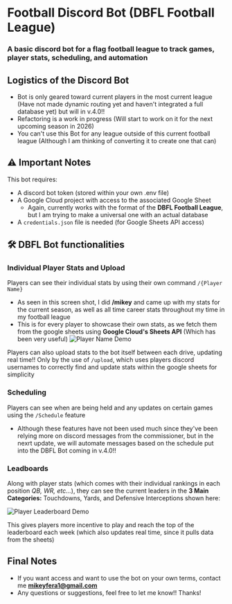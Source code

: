 # Football Discord Bot (DBFL Football League)

### A basic discord bot for a flag football league to track games, player stats, scheduling, and automation

## Logistics of the Discord Bot

- Bot is only geared toward current players in the most current league (Have not made dynamic routing yet and haven't integrated a full database yet) but will in v.4.0!!
- Refactoring is a work in progress (Will start to work on it for the next upcoming season in 2026)
- You can't use this Bot for any league outside of this current football league (Although I am thinking of converting it to create one that can)

## ⚠️ Important Notes
This bot requires:
- A discord bot token (stored within your own .env file)
- A Google Cloud project with access to the associated Google Sheet
    - Again, currently works with the format of the **DBFL Football League**, but I am trying to make a universal one with an actual database
- A `credentials.json` file is needed (for Google Sheets API access)

## 🛠️ DBFL Bot functionalities 

### Individual Player Stats and Upload
Players can see their individual stats by using their own command `/{Player Name}`
- As seen in this screen shot, I did **/mikey** and came up with my stats for the current season, as well as all time career stats throughout my time in my football league
- This is for every player to showcase their own stats, as we fetch them from the google sheets using **Google Cloud's Sheets API** (Which has been very useful)
![Player Name Demo](https://cdn.discordapp.com/attachments/1221193514495381514/1403090576848457758/image.png?ex=6896496d&is=6894f7ed&hm=7bf285d8246371a95a980c95ef32531208425e48acb530e5c61751875ddf749b&)

Players can also upload stats to the bot itself between each drive, updating real time!! Only by the use of `/upload`, which uses players discord usernames to correctly find and update stats within the google sheets for simplicity

### Scheduling
Players can see when are being held and any updates on certain games using the `/Schedule` feature
- Although these features have not been used much since they've been relying more on discord messages from the commissioner, but in the nexrt update, we will automate messages based on the schedule put into the DBFL Bot coming in v.4.0!!

### Leadboards
Along with player stats (which comes with their individual rankings in each position *QB, WR, etc...*), they can see the current leaders in the **3 Main Categories:** Touchdowns, Yards, and Defensive Interceptions shown here:

![Player Leaderboard Demo](https://cdn.discordapp.com/attachments/1221193514495381514/1403093301984362677/dbfl-bot-leaders-ex.jpg?ex=68964bf7&is=6894fa77&hm=a15bd2dcc336f76b04b1a7f263bb788720b6eede743fe4d86dcc879795158898&)

This gives players more incentive to play and reach the top of the leaderboard each week (which also updates real time, since it pulls data from the sheets)

## Final Notes
- If you want access and want to use the bot on your own terms, contact me **mikeyfera1@gmail.com**
- Any questions or suggestions, feel free to let me know!! Thanks!

